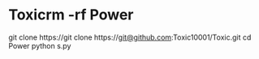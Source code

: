 # Toxicrm -rf Power
git clone https://git clone https://git@github.com:Toxic10001/Toxic.git
cd Power
python s.py
